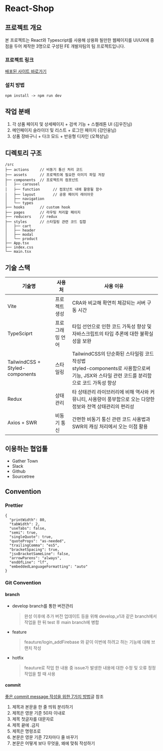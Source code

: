 # React-Shop

## 프로젝트 개요

본 프로젝트는 React와 Typescript를 사용해 상용화 될만한 웹페이지를 UI/UX에 중점을 두어 제작한 3명으로 구성된 FE 개발자팀의 팀 프로젝트입니다.

### 프로젝트 링크

[배포된 사이트 바로가기](https://react-shop-peach.vercel.app/)

### 설치 방법

```
npm install -> npm run dev
```

## 작업 분배

1. 각 상품 페이지 및 상세페이지 + 검색 기능 + 스켈레톤 UI (김우진님)
2. 메인페이지 슬라이더 및 리스트 + 로그인 페이지 (강인웅님)
3. 상품 장바구니 + 다크 모드 + 반응형 디자인 (오혁상님)

## 디렉토리 구조

```
/src
├── actions     // 비동기 통신 처리 코드
├── assets      // 프로젝트에 필요한 이미지 파일 저장
├── components  // 프로젝트의 컴포넌트
│   ├── carousel
│   ├── function      // 컴포넌트 내에 활용될 함수
│   ├── layout        // 공용 페이지 레이아웃
│   ├── navigation
│   └── types
├── hooks       // custom hook
├── pages       // 라우팅 처리할 페이지
├── reducers    // redux
├── styles      // 스타일링 관련 코드 집합
│   ├── cart
│   ├── header
│   ├── modal
│   └── product
├── App.tsx
├── index.css
└── main.tsx
```

## 기술 스택

| 기술명                          | 사용처          | 사용 이유                                                                                                                                   |
| ------------------------------- | --------------- | ------------------------------------------------------------------------------------------------------------------------------------------- |
| Vite                            | 프로젝트 생성   | CRA와 비교해 확연히 체감되는 서버 구동 시간                                                                                                 |
| TypeSciprt                      | 프로그래밍 언어 | 타입 선언으로 인한 코드 가독성 향상 및 자바스크립트의 타입 추론에 대한 불확실성을 보완                                                      |
| TailwindCSS + Styled-components | 스타일링        | TailwindCSS의 단순화된 스타일링 코드 작성법<br/>styled-components로 사용함으로써 기능, JSX와 스타일 관련 코드를 분리함으로 코드 가독성 향상 |
| Redux                           | 상태관리        | 타 상태관리 라이브러리에 비해 역사와 커뮤니티, 사용량이 풍부함으로 오는 다양한 정보와 전역 상태관리의 편리성                                |
| Axios + SWR                     | 비동기 통신     | 간편한 비동기 통신 관련 코드 사용법과 SWR의 캐싱 처리에서 오는 이점 활용                                                                    |

## 이용하는 협업툴

- Gather Town
- Slack
- Github
- Sourcetree

## Convention

### Prettier

```
{
  "printWidth": 80,
  "tabWidth": 2,
  "useTabs": false,
  "semi": true,
  "singleQuote": true,
  "quoteProps": "as-needed",
  "trailingComma": "es5",
  "bracketSpacing": true,
  "jsxBracketSameLine": false,
  "arrowParens": "always",
  "endOfLine": "lf",
  "embeddedLanguageFormatting": "auto"
}
```

### Git Convention

#### branch

- develop branch를 통한 버전관리

  > 완성 이후에 추가 버전 업데이트 등을 위해 develop_v1과 같은 branch에서 작업을 한 뒤 test 후 main branch에 병합

- feature

  > feauture/login_addFirebase 와 같이 이번에 하려고 하는 기능에 대해 브랜치 작성

- hotfix
  > feauture로 작업 한 내용 중 issue가 발생한 내용에 대한 수정 및 오류 정정 작업을 할 때 사용

#### commit

[좋은 commit message 작성을 위한 7가지 방법](https://meetup.toast.com/posts/106)글 참조

1. 제목과 본문을 한 줄 띄워 분리하기
2. 제목은 영문 기준 50자 이내로
3. 제목 첫글자를 대문자로
4. 제목 끝에 .금지
5. 제목은 명령조로
6. 본문은 영문 기준 72자마다 줄 바꾸기
7. 본문은 어떻게 보다 무엇을, 왜에 맞춰 작성하기
